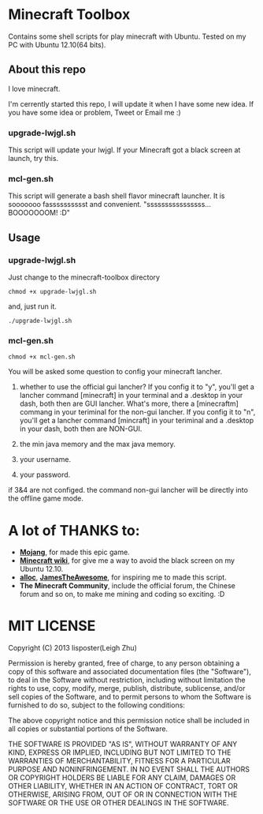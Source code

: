 # Minecraft Toolbox
Contains some shell scripts for play minecraft with Ubuntu.
Tested on my PC with Ubuntu 12.10(64 bits).

## About this repo
I love minecraft.

I'm cerrently started this repo, I will update it when I have some new idea.
If you have some idea or problem, Tweet or Email me :)

### upgrade-lwjgl.sh
This script will update your lwjgl. If your Minecraft got a black screen at launch, try this.

### mcl-gen.sh
This script will generate a bash shell flavor minecraft launcher. It is sooooooo fasssssssssst and convenient. "ssssssssssssssss...  BOOOOOOOM!   :D"



## Usage
### upgrade-lwjgl.sh
Just change to the minecraft-toolbox directory

	chmod +x upgrade-lwjgl.sh

and, just run it.

	./upgrade-lwjgl.sh

### mcl-gen.sh

	chmod +x mcl-gen.sh

You will be asked some question to config your minecraft lancher.

1. whether to use the official gui lancher? 
If you config it to "y", you'll get a lancher command [minecraft] in your terminal and a .desktop in your dash, both then are GUI lancher. What's more, there a [minecraftm] commang in your teriminal for the non-gui lancher.
If you config it to "n", you'll get a lancher command [mincraft] in your teriminal and a .desktop in your dash, both then are NON-GUI.

2. the min java memory and the max java memory.

3. your username.

4. your password.

if 3&4 are not configed. the command non-gui lancher will be directly into the offline game mode.


# A lot of THANKS to:
 - [**Mojang**](http://minecraft.net), for made this epic game.
 - [**Minecraft wiki**](http://www.minecraftwiki.net/wiki/Tutorials/Update_LWJGL), for give me a way to avoid the black screen on my Ubuntu 12.10.
 - [**alloc**](http://www.minecraftforum.net/topic/250945-install-ubuntu-minecraft-installer-update-20/), [**JamesTheAwesome**](http://www.minecraftforum.net/topic/1520183-how-to-install-minecraft-on-ubuntu-1204-precise/), for inspiring me to made this script.
 - **The Minecraft Community**, include the official forum, the Chinese forum and so on, to make me mining and coding so exciting. :D

# MIT LICENSE
Copyright (C) 2013 lisposter(Leigh Zhu)

Permission is hereby granted, free of charge, to any person obtaining a copy of this software and associated documentation files (the "Software"), to deal in the Software without restriction, including without limitation the rights to use, copy, modify, merge, publish, distribute, sublicense, and/or sell copies of the Software, and to permit persons to whom the Software is furnished to do so, subject to the following conditions:

The above copyright notice and this permission notice shall be included in all copies or substantial portions of the Software.

THE SOFTWARE IS PROVIDED "AS IS", WITHOUT WARRANTY OF ANY KIND, EXPRESS OR IMPLIED, INCLUDING BUT NOT LIMITED TO THE WARRANTIES OF MERCHANTABILITY, FITNESS FOR A PARTICULAR PURPOSE AND NONINFRINGEMENT. IN NO EVENT SHALL THE AUTHORS OR COPYRIGHT HOLDERS BE LIABLE FOR ANY CLAIM, DAMAGES OR OTHER LIABILITY, WHETHER IN AN ACTION OF CONTRACT, TORT OR OTHERWISE, ARISING FROM, OUT OF OR IN CONNECTION WITH THE SOFTWARE OR THE USE OR OTHER DEALINGS IN THE SOFTWARE.